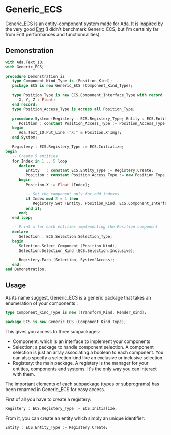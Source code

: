 # Generic_ECS

Generic_ECS is an entity-component system made for Ada. It is inspired by the very good [Entt]([Entt](https://github.com/skypjack/entt)) (I didn't benchmark Generic_ECS, but I'm certainly far from Entt performances and functionnalities).

## Demonstration
```ada
with Ada.Text_IO;
with Generic_ECS;

procedure Demonstration is
   type Component_Kind_Type is (Position_Kind);
   package ECS is new Generic_ECS (Component_Kind_Type);

   type Position_Type is new ECS.Component_Interface_Type with record
      X, Y, Z : Float;
   end record;
   type Position_Access_Type is access all Position_Type;

   procedure System (Registery : ECS.Registery_Type; Entity : ECS.Entity_Type) is
      Position : constant Position_Access_Type := Position_Access_Type (Registery.Get (Entity, Position_Kind));
   begin
      Ada.Text_IO.Put_Line ("X:" & Position.X'Img);
   end System;

   Registery : ECS.Registery_Type := ECS.Initialize;
begin
   -- Create 5 entities
   for Index in 1 .. 5 loop
      declare
         Entity   : constant ECS.Entity_Type := Registery.Create;
         Position : constant Position_Access_Type := new Position_Type;
      begin
         Position.X := Float (Index);

         -- Set the component only for odd indexes
         if Index mod 2 = 1 then
            Registery.Set (Entity, Position_Kind, ECS.Component_Interface_Class_Access_Type (Position));
         end if;
      end;
   end loop;

   -- Print x for each entities implementing the Position component
   declare
      Selection : ECS.Selection.Selection_Type;
   begin
      Selection.Select_Component (Position_Kind);
      Selection.Selection_Kind (ECS.Selection.Inclusive);

      Registery.Each (Selection, System'Access);
   end;
end Demonstration;
```

## Usage

As its name suggest, Generic_ECS is a generic package that takes an enumeration of your components :

```ada
type Component_Kind_Type is new (Transform_Kind, Render_Kind);

package ECS is new Generic_ECS (Component_Kind_Type);
```

This gives you access to three subpackages:
- Component: which is an interface to implement your components
- Selection: a package to handle component selection. A component selection is just an array associating a boolean to each component. You can also specify a selection kind like an exclusive or inclusive selection.
- Registery: the main package. A registery is the manager for your entities, components and systems. It's the only way you can interact with them.

The important elements of each subpackage (types or subprograms) has been renamed in Generic_ECS for easy access.

First of all you have to create a registery:
```ada
Registery : ECS.Registery_Type := ECS.Initialize;
```

From it, you can create an entity which simply an unique identifier:
```ada
Entity : ECS.Entity_Type := Registery.Create;
```